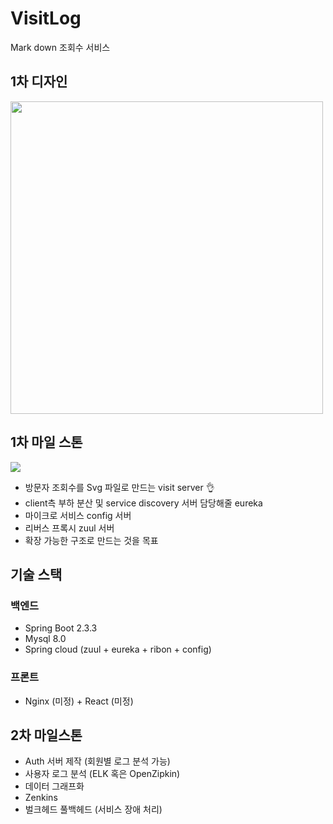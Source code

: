 # VisitLog
Mark down 조회수 서비스

## 1차 디자인
<img src="https://user-images.githubusercontent.com/37145713/92593745-92edb400-f2dc-11ea-8cb2-2ad363b61d9f.png" width="500px"/>

## 1차 마일 스톤

![](https://user-images.githubusercontent.com/37145713/92592310-53be6380-f2da-11ea-808a-f0d15d9bafb1.png)

- 방문자 조회수를 Svg 파일로 만드는 visit server 👌
- client측 부하 분산 및 service discovery 서버 담당해줄 eureka
- 마이크로 서비스 config 서버
- 리버스 프록시 zuul 서버
- 확장 가능한 구조로 만드는 것을 목표

## 기술 스택
### 백엔드
- Spring Boot 2.3.3
- Mysql 8.0
- Spring cloud (zuul + eureka + ribon + config)

### 프론트
- Nginx (미정) + React (미정)


## 2차 마일스톤
- Auth 서버 제작 (회원별 로그 분석 가능)
- 사용자 로그 분석 (ELK 혹은 OpenZipkin)
- 데이터 그래프화
- Zenkins
- 벌크헤드 풀백헤드 (서비스 장애 처리)
